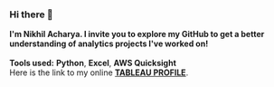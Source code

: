 ### Hi there 👋

**I'm Nikhil Acharya. I invite you to explore my GitHub to get a better understanding of analytics projects I've worked on!** <br/>
<br/>
**Tools used:** **Python**, **Excel**, **AWS Quicksight** <br/>
Here is the link to my online [**TABLEAU PROFILE**](https://public.tableau.com/profile/nikhil.acharya#!/).

<!--
**NikhilAcharya149/NikhilAcharya149** is a ✨ _special_ ✨ repository because its `README.md` (this file) appears on your GitHub profile.

Here are some ideas to get you started:

- 🔭 I’m currently working on ...
- 🌱 I’m currently learning ...
- 👯 I’m looking to collaborate on ...
- 🤔 I’m looking for help with ...
- 💬 Ask me about ...
- 📫 How to reach me: ...
- 😄 Pronouns: ...
- ⚡ Fun fact: ...
-->
